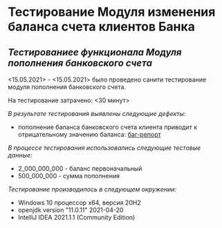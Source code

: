 # Тестирование Модуля изменения баланса счета клиентов Банка
## ***Тестированиее функционала Модуля пополнения банковского счета***

<15.05.2021> - <15.05.2021> было проведено санити тестирование модуля пополнения банковского счета.

На тестирование затрачено: <30 минут>

*В результате тестирования выявлены следующие дефекты:*
* пополнение баланса банковского счета клиента приводит к отрицательному значению баланса: [баг-репорт](https://github.com/strugatskaya/2.1._Balance/issues/1#issue-892478256)

*В процессе тестирования использовались следующие тестовые данные:*
* 2_000_000_000 - баланс первоначальный 
* 500_000_000 - сумма пополнения

*Тестирование производилось в следующем окружении:*
* Windows 10 процессор x64, версия 20H2
* openjdk version "11.0.11" 2021-04-20
* IntelliJ IDEA 2021.1.1 (Community Edition)
  